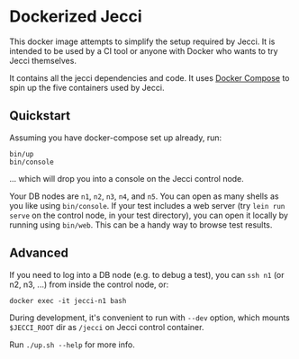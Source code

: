 # Dockerized Jecci

This docker image attempts to simplify the setup required by Jecci.
It is intended to be used by a CI tool or anyone with Docker who wants to try Jecci themselves.

It contains all the jecci dependencies and code. It uses [Docker
Compose](https://github.com/docker/compose) to spin up the five containers used
by Jecci.

## Quickstart

Assuming you have docker-compose set up already, run:

```
bin/up
bin/console
```

... which will drop you into a console on the Jecci control node.

Your DB nodes are `n1`, `n2`, `n3`, `n4`, and `n5`. You can open as many shells
as you like using `bin/console`. If your test includes a web server (try `lein
run serve` on the control node, in your test directory), you can open it
locally by running using `bin/web`. This can be a handy way to browse test
results.

## Advanced

If you need to log into a DB node (e.g. to debug a test), you can `ssh n1` (or n2, n3, ...) from inside the control node, or:

```
docker exec -it jecci-n1 bash
```

During development, it's convenient to run with `--dev` option, which mounts `$JECCI_ROOT` dir as `/jecci` on Jecci control container.

Run `./up.sh --help` for more info.
